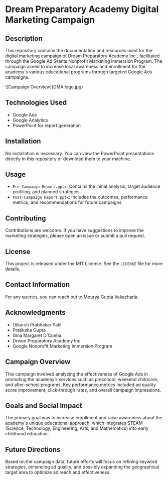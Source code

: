 # Dream Preparatory Academy Digital Marketing Campaign

## Description
This repository contains the documentation and resources used for the digital marketing campaign of Dream Preparatory Academy Inc., facilitated through the Google Ad Grants Nonprofit Marketing Immersion Program. The campaign aimed to increase local awareness and enrollment for the academy's various educational programs through targeted Google Ads campaigns.

![Campaign Overview](DMA logo.jpg)

## Technologies Used
- Google Ads
- Google Analytics
- PowerPoint for report generation

## Installation
No installation is necessary. You can view the PowerPoint presentations directly in this repository or download them to your machine.

## Usage
- `Pre-Campaign Report.pptx`: Contains the initial analysis, target audience profiling, and planned strategies.
- `Post-Campaign Report.pptx`: Includes the outcomes, performance metrics, and recommendations for future campaigns.

## Contributing
Contributions are welcome. If you have suggestions to improve the marketing strategies, please open an issue or submit a pull request.

## License
This project is released under the MIT License. See the `LICENSE` file for more details.

## Contact Information
For any queries, you can reach out to [Mourya Gupta Vakacharla](mailto:mvakacha@purdue.edu).

## Acknowledgments
- Utkarsh Prabhakar Patil
- Pratiksha Gupta
- Gina Margaret D'Cunha
- Dream Preparatory Academy Inc.
- Google Nonprofit Marketing Immersion Program

## Campaign Overview
This campaign involved analyzing the effectiveness of Google Ads in promoting the academy’s services such as preschool, weekend childcare, and after-school programs. Key performance metrics included ad quality score improvement, click-through rates, and overall campaign impressions.

## Goals and Social Impact
The primary goal was to increase enrollment and raise awareness about the academy's unique educational approach, which integrates STEAM (Science, Technology, Engineering, Arts, and Mathematics) into early childhood education.

## Future Directions
Based on the campaign data, future efforts will focus on refining keyword strategies, enhancing ad quality, and possibly expanding the geographical target area to optimize ad reach and effectiveness.
